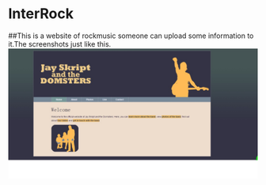 # InterRock
##This is a website of rockmusic someone can upload some information to it.The screenshots just like this.
![image](https://github.com/HalenChiang/InterRock/raw/master/screenshots/index.jpg)
